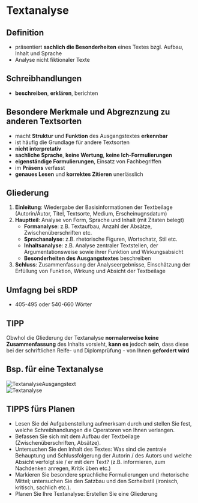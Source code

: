 # Textanalyse
## Definition
- präsentiert <b>sachlich die Besonderheiten</b> eines Textes bzgl. Aufbau, Inhalt und Sprache
- Analyse nicht fiktionaler Texte

## Schreibhandlungen
- <b>beschreiben</b>, <b>erklären</b>, berichten

## Besondere Merkmale und Abgreznzung zu anderen Textsorten
- macht <b>Struktur</b> und <b>Funktion</b> des Ausgangstextes <b>erkennbar</b>
- ist häufig die Grundlage für andere Textsorten
- <b>nicht interpretativ</b>
- <b>sachliche Sprache</b>, <b>keine Wertung</b>, <b>keine Ich-Formulierungen</b>
- <b>eigenständige Formulierungen</b>, Einsatz von Fachbegriffen
- im <b>Präsens</b> verfasst
- <b>genaues Lesen</b> und <b>korrektes Zitieren</b> unerlässlich

## Gliederung
1. <b>Einleitung</b>: Wiedergabe der Basisinformationen der Textbeilage (Autorin/Autor, Titel, Textsorte, Medium, Erscheinugnsdatum)
2. <b>Hauptteil</b>: Analyse von Form, Sprache und Inhalt (mit Zitaten belegt)
    - <b>Formanalyse</b>: z.B. Textaufbau, Anzahl der Absätze, Zwischenüberschriften etc.
    - <b>Sprachanalyse</b>: z.B. rhetorische Figuren, Wortschatz, Stil etc.
    - <b>Inhaltsanalyse</b>: z.B. Analyse zentraler Textstellen, der Argumentationsweise sowie ihrer Funktion und Wirkungsabsicht
    - <b>Besonderheiten des Ausgangstextes</b> beschreiben
3. <b>Schluss</b>: Zusammenfassung der Analyseergebnisse, Einschätzung der Erfüllung von Funktion, Wirkung und Absicht der Textbeilage

## Umfagng bei sRDP
- 405-495 oder 540-660 Wörter

## TIPP
Obwhol die Gliederung der Textanalyse <b>normalerweise keine Zusammenfassung</b> des Inhalts vorsieht, <b>kann es</b> jedoch <b>sein</b>, dass diese bei der schriftlichen Reife- und Diplomprüfung - von Ihnen <b>gefordert wird</b> 

## Bsp. für eine Textanalyse
![TextanalyseAusgangstext](/D/DBilder/BspZusammenfassungAusgangstext.png)<br>
![Textanalyse](/D/DBilder/BspTextanalyse.png)

## TIPPS fürs Planen
- Lesen Sie</b> dei Aufgabenstellung aufmerksam durch</b> und stellen Sie fest, welche Schreibhandlungen</b> die Operatoren</b> von Ihnen verlangen.
- Befassen Sie sich mit dem Aufbau der Textbeilage</b> (Zwischenüberschriften, Absätze).
- Untersuchen Sie den Inhalt des Textes</b>: Was sind die zentrale Behauptung</b> und Schlussfolgerung</b> der Autorin / des Autors und welche Absicht</b> verfolgt sie / er mit dem Text? (z.B. informieren, zum Nachdenken anregen, Kritik üben etc.)
- Markieren Sie besondere sprachliche Formulierungen</b> und rhetorische Mittel</b>; untersuchen Sie den Satzbau</b> und den Scrheibstil</b> (ironisch, kritisch, sachlich etc.).
- Planen Sie Ihre Textanalyse: Erstellen Sie eine Gliederung</b>